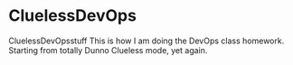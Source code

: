 # CluelessDevOps
CluelessDevOpsstuff
This is how I am doing the DevOps class homework. Starting from totally Dunno Clueless mode, yet again.


